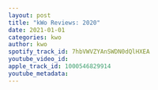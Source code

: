 ```yaml
---
layout: post
title: "kWo Reviews: 2020"
date: 2021-01-01
categories: kwo
author: kwo
spotify_track_id: 7hbVWVZYAnSWDN0dQlHXEA
youtube_video_id: 
apple_track_id: 1000546829914
youtube_metadata: 
---
```

